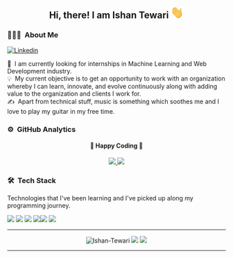 <div align="center">
  <h2> 
    Hi, there! I am Ishan Tewari <img src="https://github.com/Ishan-Tewari/Ishan-Tewari/blob/main/hi.gif" width="30px">
  </h2>
</div>

### 👨🏻‍💻 &nbsp;About Me

[![Linkedin](https://img.shields.io/badge/-LinkedIn-blue?style=flat&logo=Linkedin&logoColor=white&link=https://www.linkedin.com/in/jaybkim/)](https://www.linkedin.com/in/ishan-tewari-1a1938169/)
<!--[![Medium](https://img.shields.io/badge/-Medium-black?style=flat&logo=Medium&logoColor=white&link=https://medium.com/@ishantewari/)](https://medium.com/@ishantewari) -->

🔭 &nbsp;I am currently looking for internships in Machine Learning and Web Development industry.\
💡 &nbsp;My current objective is to get an opportunity to work with an organization whereby I can learn, innovate, and evolve continuously along with adding value to the organization and clients I work for.\
✍️ &nbsp;Apart from technical stuff, music is something which soothes me and I love to play my guitar in my free time.

### ⚙️ &nbsp;GitHub Analytics

<div align="center">
  <h4> 
    🏃 Happy Coding 🏃 
  </h4>
</div>
<p align="center">
  <a href="https://github.com/Ishan-Tewari">
    <img height="180em" src="https://github-readme-stats.vercel.app/api?username=Ishan-Tewari&count_private=true&theme=algolia&hide_border=true&show_icons=true&include_all_commits=true"/>
    <img height="180em" src="https://github-readme-stats.vercel.app/api/top-langs/?username=Ishan-Tewari&theme=algolia&hide_border=true&langs_count=9&layout=compact"/>
  </a>
</p>

### 🛠 &nbsp;Tech Stack

Technologies that I've been learning and I've picked up along my programming journey.

<img src="https://img.shields.io/badge/Java-3776AB?style=for-the-badge&logo=python&logoColor=white"> <img src="https://img.shields.io/badge/Python-3776AB?style=for-the-badge&logo=python&logoColor=white"> <img src="https://img.shields.io/badge/HTML-239120?style=for-the-badge&logo=html5&logoColor=white"> <img src="https://img.shields.io/badge/CSS-239120?&style=for-the-badge&logo=css3&logoColor=white"><img src="https://img.shields.io/badge/C-00599C?style=for-the-badge&logo=c&logoColor=white">  <img src="https://img.shields.io/badge/PHP-777BB4?style=for-the-badge&logo=php&logoColor=white"> 
 
<!-- <img src="https://img.shields.io/badge/Express.js-404D59?style=for-the-badge">
<img src="https://img.shields.io/badge/MySQL-00000F?style=for-the-badge&logo=mysql&logoColor=white"> 
<img src="https://img.shields.io/badge/MongoDB-4EA94B?style=for-the-badge&logo=mongodb&logoColor=white">  -->



---

<p align="center">
  <img src="https://komarev.com/ghpvc/?username=Ishan-Tewari" alt="Ishan-Tewari" />
    <a href="https://github.com/Ishan-Tewari/"><img src="https://img.shields.io/github/followers/Ishan-Tewari?style=flat&color=red&label=GitHub%20Followers%20"/></a>
  <a href="https://github.com/Ishan-Tewari/"><img src="https://img.shields.io/github/last-commit/Ishan-Tewari/Ishan-Tewari?style=flat&color=brightgreen&label=Last%20Updated%20"/></a>
</p>

---
